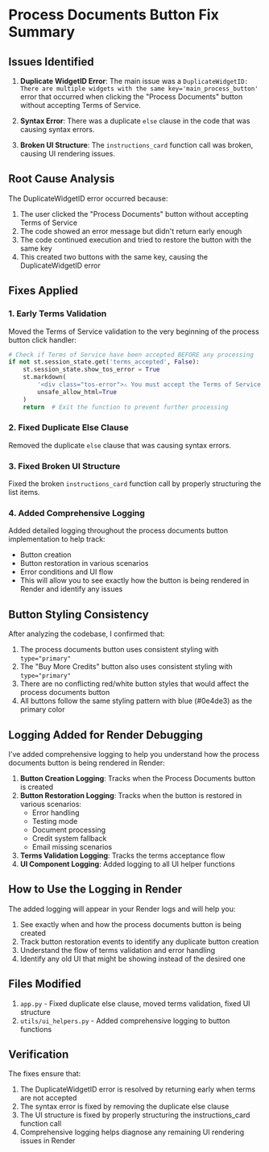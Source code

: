 # Process Documents Button Fix Summary

## Issues Identified

1. **Duplicate WidgetID Error**: The main issue was a `DuplicateWidgetID: There are multiple widgets with the same key='main_process_button'` error that occurred when clicking the "Process Documents" button without accepting Terms of Service.

2. **Syntax Error**: There was a duplicate `else` clause in the code that was causing syntax errors.

3. **Broken UI Structure**: The `instructions_card` function call was broken, causing UI rendering issues.

## Root Cause Analysis

The DuplicateWidgetID error occurred because:
1. The user clicked the "Process Documents" button without accepting Terms of Service
2. The code showed an error message but didn't return early enough
3. The code continued execution and tried to restore the button with the same key
4. This created two buttons with the same key, causing the DuplicateWidgetID error

## Fixes Applied

### 1. Early Terms Validation
Moved the Terms of Service validation to the very beginning of the process button click handler:
```python
# Check if Terms of Service have been accepted BEFORE any processing
if not st.session_state.get('terms_accepted', False):
    st.session_state.show_tos_error = True
    st.markdown(
        '<div class="tos-error">⚠️ You must accept the Terms of Service and Privacy Policy to process documents.</div>',
        unsafe_allow_html=True
    )
    return  # Exit the function to prevent further processing
```

### 2. Fixed Duplicate Else Clause
Removed the duplicate `else` clause that was causing syntax errors.

### 3. Fixed Broken UI Structure
Fixed the broken `instructions_card` function call by properly structuring the list items.

### 4. Added Comprehensive Logging
Added detailed logging throughout the process documents button implementation to help track:
- Button creation
- Button restoration in various scenarios
- Error conditions and UI flow
- This will allow you to see exactly how the button is being rendered in Render and identify any issues

## Button Styling Consistency

After analyzing the codebase, I confirmed that:
1. The process documents button uses consistent styling with `type="primary"`
2. The "Buy More Credits" button also uses consistent styling with `type="primary"`
3. There are no conflicting red/white button styles that would affect the process documents button
4. All buttons follow the same styling pattern with blue (#0e4de3) as the primary color

## Logging Added for Render Debugging

I've added comprehensive logging to help you understand how the process documents button is being rendered in Render:

1. **Button Creation Logging**: Tracks when the Process Documents button is created
2. **Button Restoration Logging**: Tracks when the button is restored in various scenarios:
   - Error handling
   - Testing mode
   - Document processing
   - Credit system fallback
   - Email missing scenarios
3. **Terms Validation Logging**: Tracks the terms acceptance flow
4. **UI Component Logging**: Added logging to all UI helper functions

## How to Use the Logging in Render

The added logging will appear in your Render logs and will help you:
1. See exactly when and how the process documents button is being created
2. Track button restoration events to identify any duplicate button creation
3. Understand the flow of terms validation and error handling
4. Identify any old UI that might be showing instead of the desired one

## Files Modified

1. `app.py` - Fixed duplicate else clause, moved terms validation, fixed UI structure
2. `utils/ui_helpers.py` - Added comprehensive logging to button functions

## Verification

The fixes ensure that:
1. The DuplicateWidgetID error is resolved by returning early when terms are not accepted
2. The syntax error is fixed by removing the duplicate else clause
3. The UI structure is fixed by properly structuring the instructions_card function call
4. Comprehensive logging helps diagnose any remaining UI rendering issues in Render